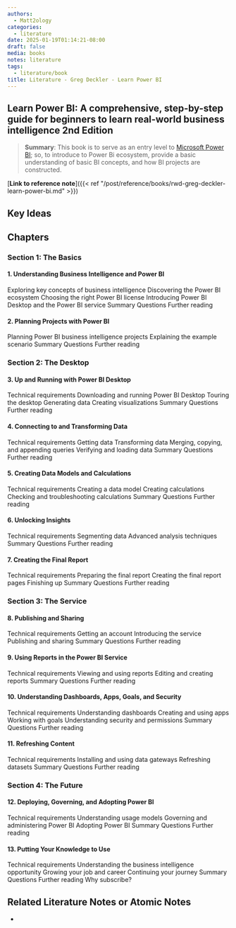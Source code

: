 ```yaml
---
authors:
  - Matt2ology
categories:
  - literature
date: 2025-01-19T01:14:21-08:00
draft: false
media: books
notes: literature
tags:
  - literature/book
title: Literature - Greg Deckler - Learn Power BI
---
```


## Learn Power BI: A comprehensive, step-by-step guide for beginners to learn real-world business intelligence 2nd Edition

> **Summary**: This book is to serve as an entry level to [Microsoft Power BI](https://www.microsoft.com/en-us/power-platform/products/power-bi); so, to introduce to Power Bi ecosystem, provide a basic understanding of basic BI concepts, and how BI projects are constructed.

[**Link to reference note**]({{< ref "/post/reference/books/rwd-greg-deckler-learn-power-bi.md" >}})

## Key Ideas

<!-- Idea 1: Key point or insights written in your own words -->

## Chapters

### Section 1: The Basics

#### 1. Understanding Business Intelligence and Power BI

Exploring key concepts of business intelligence
Discovering the Power BI ecosystem
Choosing the right Power BI license
Introducing Power BI Desktop and the Power BI service
Summary
Questions
Further reading

#### 2. Planning Projects with Power BI

Planning Power BI business intelligence projects
Explaining the example scenario
Summary
Questions
Further reading

### Section 2: The Desktop

#### 3. Up and Running with Power BI Desktop

Technical requirements
Downloading and running Power BI Desktop
Touring the desktop
Generating data
Creating visualizations
Summary
Questions
Further reading

#### 4. Connecting to and Transforming Data

Technical requirements
Getting data
Transforming data
Merging, copying, and appending queries
Verifying and loading data
Summary
Questions
Further reading

#### 5. Creating Data Models and Calculations

Technical requirements
Creating a data model
Creating calculations
Checking and troubleshooting calculations
Summary
Questions
Further reading

#### 6. Unlocking Insights

Technical requirements
Segmenting data
Advanced analysis techniques
Summary
Questions
Further reading

#### 7. Creating the Final Report

Technical requirements
Preparing the final report
Creating the final report pages
Finishing up
Summary
Questions
Further reading

### Section 3: The Service

#### 8. Publishing and Sharing

Technical requirements
Getting an account
Introducing the service
Publishing and sharing
Summary
Questions
Further reading

#### 9. Using Reports in the Power BI Service

Technical requirements
Viewing and using reports
Editing and creating reports
Summary
Questions
Further reading

#### 10. Understanding Dashboards, Apps, Goals, and Security

Technical requirements
Understanding dashboards
Creating and using apps
Working with goals
Understanding security and permissions
Summary
Questions
Further reading

#### 11. Refreshing Content

Technical requirements
Installing and using data gateways
Refreshing datasets
Summary
Questions
Further reading

### Section 4: The Future

#### 12. Deploying, Governing, and Adopting Power BI

Technical requirements
Understanding usage models
Governing and administering Power BI
Adopting Power BI
Summary
Questions
Further reading

#### 13. Putting Your Knowledge to Use

Technical requirements
Understanding the business intelligence opportunity
Growing your job and career
Continuing your journey
Summary
Questions
Further reading
Why subscribe?

## Related Literature Notes or Atomic Notes

-
